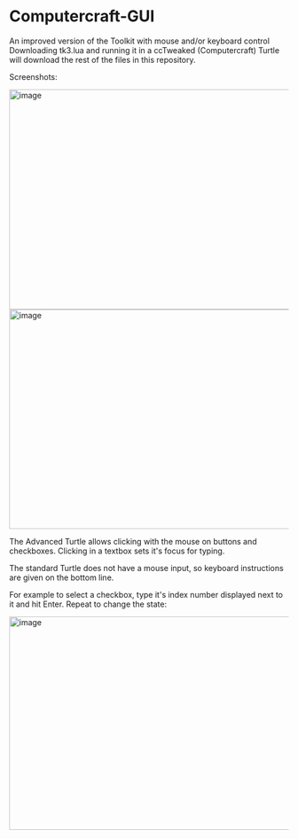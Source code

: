 # Computercraft-GUI
An improved version of the Toolkit with mouse and/or keyboard control
Downloading tk3.lua and running it in a ccTweaked (Computercraft) Turtle will download the rest of the files in this repository.

Screenshots:

<img width="751" height="397" alt="image" src="https://github.com/user-attachments/assets/5b2a7241-7111-4556-a5e7-3001f991b7ed" />

<img width="756" height="396" alt="image" src="https://github.com/user-attachments/assets/70619eeb-aa16-4621-bf2f-186dbae58eba" />

The Advanced Turtle allows clicking with the mouse on buttons and checkboxes. Clicking in a textbox sets it's focus for typing.

The standard Turtle does not have a mouse input, so keyboard instructions are given on the bottom line.

For example to select a checkbox, type it's index number displayed next to it and hit Enter. Repeat to change the state:

<img width="746" height="385" alt="image" src="https://github.com/user-attachments/assets/36747da7-69ab-4b0b-b45b-8c700d3fb296" />





